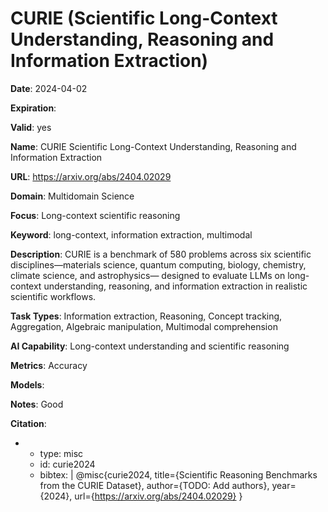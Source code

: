 # CURIE (Scientific Long-Context Understanding, Reasoning and Information Extraction)

**Date**: 2024-04-02

**Expiration**: 

**Valid**: yes

**Name**: CURIE  Scientific Long-Context Understanding, Reasoning and Information Extraction 

**URL**: https://arxiv.org/abs/2404.02029

**Domain**: Multidomain Science

**Focus**: Long-context scientific reasoning

**Keyword**: long-context, information extraction, multimodal

**Description**: CURIE is a benchmark of 580 problems across six scientific disciplines—materials science, quantum computing, biology, chemistry, climate science, and astrophysics— designed to evaluate LLMs on long-context understanding, reasoning, and information  extraction in realistic scientific workflows. 

**Task Types**: Information extraction, Reasoning, Concept tracking, Aggregation, Algebraic manipulation, Multimodal comprehension

**AI Capability**: Long-context understanding and scientific reasoning

**Metrics**: Accuracy

**Models**: 

**Notes**: Good

**Citation**:

-
  - type: misc
  - id: curie2024
  - bibtex: |
      @misc{curie2024, title={Scientific Reasoning Benchmarks from the CURIE Dataset}, author={TODO: Add authors}, year={2024}, url={https://arxiv.org/abs/2404.02029} }

